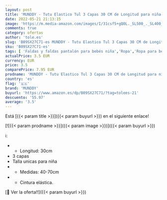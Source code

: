 ```yaml
---
layout: post
title: 'MUNDDY - Tutu Elastico Tul 3 Capas 30 CM de Longitud para niña Bebe Distintas Colores Falda Disfraz Ballet  Envio 48-72h con Seguimiento Desde Madrid   Morado Oscuro '
date: 2022-05-21 21:13:15
image: 'https://m.media-amazon.com/images/I/31csf5+gQ0L._SL500_._SL400_.jpg'
comments: true
category: ofertas
author: 'tole.es'
slug: 'B09SX27C71-es MUNDDY - Tutu Elastico Tul 3 Capas 30 CM de Longitud para...'
sku: 'B09SX27C71-es'
tags: [ 'Faldas y faldas pantalón para bebés niña','Ropa','Ropa para bebés','Ropa para bebés niña','bebe','munddy','🇪🇸', ]
actualPrice: 3.5 EUR
currency: EUR
price: 3.5
comparePrice: 7.95 EUR
prodname: 'MUNDDY - Tutu Elastico Tul 3 Capas 30 CM de Longitud para niña Bebe Distintas Colores Falda Disfraz Ballet  Envio 48-72h con Seguimiento Desde Madrid   Morado Oscuro '
country: 'es'
flag: '🇪🇸'
brand: 'MUNDDY'
buyurl: 'https://www.amazon.es/dp/B09SX27C71/?tag=tolees-21'
descuento: '55.97'
average: '3.5'
---
```


Está [{{< param title >}}]({{< param buyurl >}}) en el siguiente enlace!

[![{{< param prodname >}}]({{< param image >}})]({{< param buyurl >}})

ℹ️:

- - Longitud: 30cm
- 3 capas
- Talla unicas para niña
- - Medidas: 40-70cm
- - Cintura elástica.

[🛒 Ver la oferta!!]({{< param buyurl >}})
